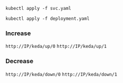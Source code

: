 `kubectl apply -f svc.yaml`


`kubectl apply -f deployment.yaml`


### Increase

`http://IP/keda/up/0`
`http://IP/keda/up/1`

### Decrease

`http://IP/keda/down/0`
`http://IP/keda/down/1`
